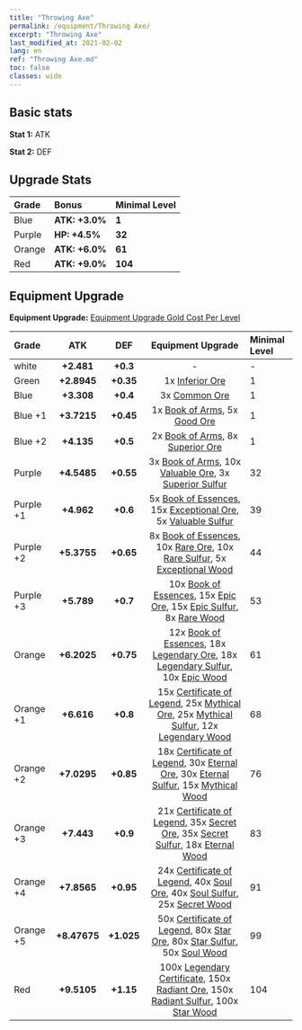 ```yaml
---
title: "Throwing Axe"
permalink: /equipment/Throwing Axe/
excerpt: "Throwing Axe"
last_modified_at: 2021-02-02
lang: en
ref: "Throwing Axe.md"
toc: false
classes: wide
---
```


## Basic stats
 **Stat 1:** ATK

 **Stat 2:** DEF

## Upgrade Stats

  |     Grade    |   Bonus | Minimal Level | 
  |:-------------|:--------|:--------------| 
  | Blue | **ATK: +3.0%** | **1** | 
  | Purple | **HP: +4.5%** | **32** | 
  | Orange | **ATK: +6.0%** | **61** | 
  | Red | **ATK: +9.0%** | **104** | 


## Equipment Upgrade
 **Equipment Upgrade:** [Equipment Upgrade Gold Cost Per Level](/equipment/EquipmentUpgradeCostPerLevel/) 

  |          Grade      | ATK | DEF | Equipment Upgrade | Minimal Level |
  |:--------------------|:---------:|:---------:|:----------------:|:--------------|
  | white | **+2.481** | **+0.3** | - | - |
  | Green | **+2.8945** | **+0.35** | 1x [ Inferior Ore](/Items/mat_103/) | 1 |
  | Blue | **+3.308** | **+0.4** | 3x [ Common Ore](/Items/mat_39/) | 1 |
  | Blue +1 | **+3.7215** | **+0.45** | 1x [ Book of Arms](/Items/mat_32/), 5x [ Good Ore](/Items/mat_78/) | 1 |
  | Blue +2 | **+4.135** | **+0.5** | 2x [ Book of Arms](/Items/mat_71/), 8x [ Superior Ore](/Items/mat_13/) | 1 |
  | Purple | **+4.5485** | **+0.55** | 3x [ Book of Arms](/Items/mat_6/), 10x [ Valuable Ore](/Items/mat_55/), 3x [ Superior Sulfur](/Items/mat_30/) | 32 |
  | Purple +1 | **+4.962** | **+0.6** | 5x [ Book of Essences](/Items/mat_44/), 15x [ Exceptional Ore](/Items/mat_67/), 5x [ Valuable Sulfur](/Items/mat_66/) | 39 |
  | Purple +2 | **+5.3755** | **+0.65** | 8x [ Book of Essences](/Items/mat_84/), 10x [ Rare Ore](/Items/mat_2/), 10x [ Rare Sulfur](/Items/mat_46/), 5x [ Exceptional Wood](/Items/mat_82/) | 44 |
  | Purple +3 | **+5.789** | **+0.7** | 10x [ Book of Essences](/Items/mat_20/), 15x [ Epic Ore](/Items/mat_42/), 15x [ Epic Sulfur](/Items/mat_83/), 8x [ Rare Wood](/Items/mat_14/) | 53 |
  | Orange | **+6.2025** | **+0.75** | 12x [ Book of Essences](/Items/mat_60/), 18x [ Legendary Ore](/Items/mat_81/), 18x [ Legendary Sulfur](/Items/mat_18/), 10x [ Epic Wood](/Items/mat_57/) | 61 |
  | Orange +1 | **+6.616** | **+0.8** | 15x [ Certificate of Legend](/Items/mat_96/), 25x [ Mythical Ore](/Items/mat_23/), 25x [ Mythical Sulfur](/Items/mat_35/), 12x [ Legendary Wood](/Items/mat_93/) | 68 |
  | Orange +2 | **+7.0295** | **+0.85** | 18x [ Certificate of Legend](/Items/mat_25/), 30x [ Eternal Ore](/Items/mat_36/), 30x [ Eternal Sulfur](/Items/mat_97/), 15x [ Mythical Wood](/Items/mat_9/) | 76 |
  | Orange +3 | **+7.443** | **+0.9** | 21x [ Certificate of Legend](/Items/mat_38/), 35x [ Secret Ore](/Items/mat_99/), 35x [ Secret Sulfur](/Items/mat_7/), 18x [ Eternal Wood](/Items/mat_75/) | 83 |
  | Orange +4 | **+7.8565** | **+0.95** | 24x [ Certificate of Legend](/Items/mat_100/), 40x [ Soul Ore](/Items/mat_8/), 40x [ Soul Sulfur](/Items/mat_73/), 25x [ Secret Wood](/Items/mat_87/) | 91 |
  | Orange +5 | **+8.47675** | **+1.025** | 50x [ Certificate of Legend](/Items/mat_11/), 80x [ Star Ore](/Items/mat_72/), 80x [ Star Sulfur](/Items/mat_101/), 50x [ Soul Wood](/Items/mat_49/) | 99 |
  | Red | **+9.5105** | **+1.15** | 100x [ Legendary Certificate](/Items/mat_76/), 150x [ Radiant Ore](/Items/mat_88/), 150x [ Radiant Sulfur](/Items/mat_10/), 100x [ Star Wood](/Items/mat_63/) | 104 |

